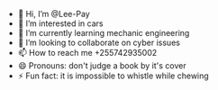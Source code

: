 - 👋 Hi, I’m @Lee-Pay
- 👀 I’m interested in cars
- 🌱 I’m currently learning mechanic engineering
- 💞️ I’m looking to collaborate on cyber issues
- 📫 How to reach me +255742935002
- 😄 Pronouns: don't judge a book by it's cover
- ⚡ Fun fact: it is impossible to whistle while chewing

<!---
Lee-Pay/Lee-Pay is a ✨ special ✨ repository because its `README.md` (this file) appears on your GitHub profile.
You can click the Preview link to take a look at your changes.
--->
